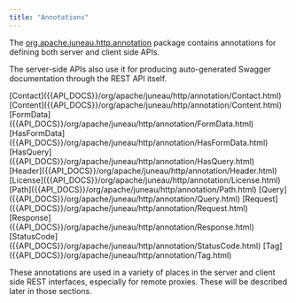 ```yaml
---
title: "Annotations"
---
```


The [org.apache.juneau.http.annotation]({{API_DOCS}}/org/apache/juneau/http/annotation.html) package contains annotations for defining both
server and client side APIs.

The server-side APIs also use it for producing auto-generated Swagger documentation through the REST API itself.

<tree>
<node-0><javac-annotation>[Contact]({{API_DOCS}}/org/apache/juneau/http/annotation/Contact.html)</javac-annotation> <javac-annotation>[Content]({{API_DOCS}}/org/apache/juneau/http/annotation/Content.html)</javac-annotation> <javac-annotation>[FormData]({{API_DOCS}}/org/apache/juneau/http/annotation/FormData.html)</javac-annotation> <javac-annotation>[HasFormData]({{API_DOCS}}/org/apache/juneau/http/annotation/HasFormData.html)</javac-annotation> <javac-annotation>[HasQuery]({{API_DOCS}}/org/apache/juneau/http/annotation/HasQuery.html)</javac-annotation> <javac-annotation>[Header]({{API_DOCS}}/org/apache/juneau/http/annotation/Header.html)</javac-annotation> <javac-annotation>[License]({{API_DOCS}}/org/apache/juneau/http/annotation/License.html)</javac-annotation> <javac-annotation>[Path]({{API_DOCS}}/org/apache/juneau/http/annotation/Path.html)</javac-annotation> <javac-annotation>[Query]({{API_DOCS}}/org/apache/juneau/http/annotation/Query.html)</javac-annotation> <javac-annotation>[Request]({{API_DOCS}}/org/apache/juneau/http/annotation/Request.html)</javac-annotation> <javac-annotation>[Response]({{API_DOCS}}/org/apache/juneau/http/annotation/Response.html)</javac-annotation> <javac-annotation>[StatusCode]({{API_DOCS}}/org/apache/juneau/http/annotation/StatusCode.html)</javac-annotation> <javac-annotation>[Tag]({{API_DOCS}}/org/apache/juneau/http/annotation/Tag.html)</javac-annotation></node-0>
</tree>

These annotations are used in a variety of places in the server and client side REST interfaces, especially for remote
proxies.
These will be described later in those sections.
